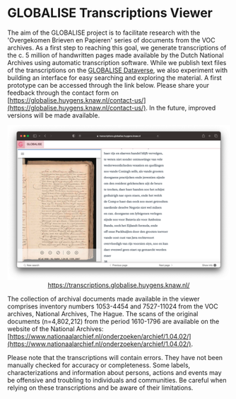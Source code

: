 # GLOBALISE Transcriptions Viewer

The aim of the GLOBALISE project is to facilitate research with the 'Overgekomen Brieven en Papieren' series of documents from the VOC archives. As a first step to reaching this goal, we generate transcriptions of the c. 5 million of handwritten pages made available by the Dutch National Archives using automatic transcription software. While we publish text files of the transcriptions on the [GLOBALISE Dataverse](https://datasets.iisg.amsterdam/dataverse/globalise), we also experiment with building an interface for easy searching and exploring the material. A first prototype can be accessed through the link below. Please share your feedback through the contact form on [https://globalise.huygens.knaw.nl/contact-us/](https://globalise.huygens.knaw.nl/contact-us/). In the future, improved versions will be made available.

<p style="text-align: center;"><a href="https://transcriptions.globalise.huygens.knaw.nl/" target="_blank"><img src="/static/img/htr-viewer-transcriptions.png" alt="GLOBALISE Transcriptions Viewer"><br>
https://transcriptions.globalise.huygens.knaw.nl/</a></p>

The collection of archival documents made available in the viewer comprises inventory numbers 1053-4454 and 7527-11024 from the VOC archives, National Archives, The Hague. The scans of the original documents (n=4,802,212) from the period 1610-1796 are available on the website of the National Archives: [https://www.nationaalarchief.nl/onderzoeken/archief/1.04.02/](https://www.nationaalarchief.nl/onderzoeken/archief/1.04.02/).

Please note that the transcriptions will contain errors. They have not been manually checked for accuracy or completeness. Some labels, characterizations and information about persons, actions and events may be offensive and troubling to individuals and communities. Be careful when relying on these transcriptions and be aware of their limitations.